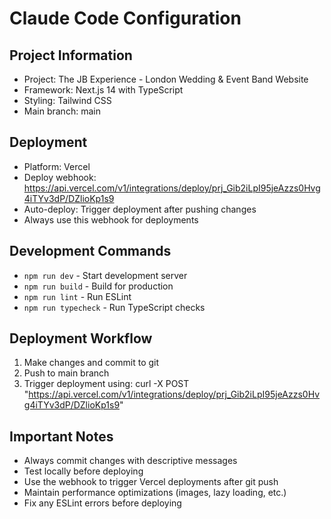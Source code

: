 # Claude Code Configuration

## Project Information
- Project: The JB Experience - London Wedding & Event Band Website
- Framework: Next.js 14 with TypeScript
- Styling: Tailwind CSS
- Main branch: main

## Deployment
- Platform: Vercel
- Deploy webhook: https://api.vercel.com/v1/integrations/deploy/prj_Gib2iLpI95jeAzzs0Hvg4iTYv3dP/DZlioKp1s9
- Auto-deploy: Trigger deployment after pushing changes
- Always use this webhook for deployments

## Development Commands
- `npm run dev` - Start development server
- `npm run build` - Build for production
- `npm run lint` - Run ESLint
- `npm run typecheck` - Run TypeScript checks

## Deployment Workflow
1. Make changes and commit to git
2. Push to main branch
3. Trigger deployment using: curl -X POST "https://api.vercel.com/v1/integrations/deploy/prj_Gib2iLpI95jeAzzs0Hvg4iTYv3dP/DZlioKp1s9"

## Important Notes
- Always commit changes with descriptive messages
- Test locally before deploying
- Use the webhook to trigger Vercel deployments after git push
- Maintain performance optimizations (images, lazy loading, etc.)
- Fix any ESLint errors before deploying